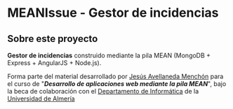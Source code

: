# MEANIssue - Gestor de incidencias

## Sobre este proyecto
**Gestor de incidencias** construido mediante la pila MEAN (MongoDB + Express + AngularJS + Node.js).

Forma parte del material desarrollado por [Jesús Avellaneda Menchón](https://github.com/jeaveme) para el curso de "***Desarrollo de aplicaciones web mediante la pila MEAN***", bajo la beca de colaboración con el [Departamento de Informática](http://cms.ual.es/UAL/universidad/departamentos/informatica/index.htm) de la [Universidad de Almería](http://www.ual.es/)